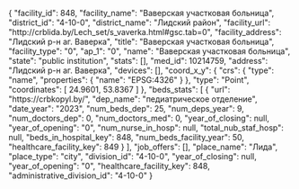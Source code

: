 {
    "facility_id": 848,
    "facility_name": "Ваверская участковая больница",
    "district_id": "4-10-0",
    "district_name": "Лидский район",
    "facility_url": "http:\/\/crblida.by\/Lech_set\/s_vaverka.html#gsc.tab=0",
    "facility_address": "Лидский р-н аг. Ваверка",
    "title": "Ваверская участковая больница",
    "facility_type": "0",
    "ap_1": "0",
    "name": "Ваверская участковая больница",
    "state": "public institution",
    "stats": [],
    "med_id": 10214759,
    "address": "Лидский р-н аг. Ваверка",
    "devices": [],
    "coord_x_y": {
        "crs": {
            "type": "name",
            "properties": {
                "name": "EPSG:4326"
            }
        },
        "type": "Point",
        "coordinates": [
            24.9601,
            53.8367
        ]
    },
    "beds_stats": [
        {
            "url": "https:\/\/crbkopyl.by\/",
            "dep_name": "педиатрическое отделение",
            "date_year": "2023",
            "num_beds_dep": 25,
            "num_deps_year": 9,
            "num_doctors_dep": 0,
            "num_doctors_med": 0,
            "year_of_closing": null,
            "year_of_opening": "0",
            "num_nurse_in_hosp": null,
            "total_nub_staf_hosp": null,
            "beds_in_hospital_key": 848,
            "num_beds_facility_year": 50,
            "healthcare_facility_key": 849
        }
    ],
    "job_offers": [],
    "place_name": "Лида",
    "place_type": "city",
    "division_id": "4-10-0",
    "year_of_closing": null,
    "year_of_opening": "0",
    "healthcare_facility_key": 848,
    "administrative_division_id": "4-10-0"
}